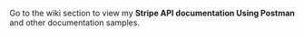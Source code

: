 Go to the wiki section to view my **Stripe API documentation Using Postman** and other documentation samples.
